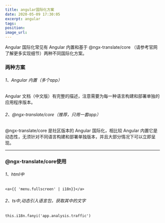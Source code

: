 ```yaml
---
title: angular国际化方案
date: 2020-05-09 17:30:05
excerpt: angular
tags:
position:
image_url:
---
```


Angular 国际化常见有 Angular 内置和基于 @ngx-translate/core （请参考官网了解更多实现细节）两种不同国际化方案。

### 两种方案
###### 1、Angular 内置（多个app）
Angular 文档（中文版）有完整的描述，注意需要为每一种语言构建和部署单独的应用程序版本。

###### 2、@ngx-translate/core（推荐，只用一套app）
@ngx-translate/core 是社区版本的 Angular 国际化，相比较 Angular 内置它是动态性，无须针对不同语言构建和部署单独版本，并且大部分情况下可以立即呈现。

---
### @ngx-translate/core使用
###### 1、html中
```
<a>{{ 'menu.fullscreen' | i18n}}</a>
```

###### 2、ts中,动态引入语言包，获取其中的文字
```
this.i18n.fanyi('app.analysis.traffic')
```




